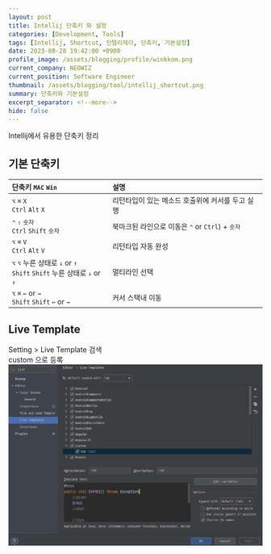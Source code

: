 ```yaml
---
layout: post
title: Intellij 단축키 와 설정
categories: [Development, Tools]
tags: [Intellij, Shortcut, 인텔리제이, 단축키, 기본설정]
date: 2023-08-28 19:42:00 +0900
profile_image: /assets/blogging/profile/winkkom.png
current_company: NEOWIZ
current_position: Software Engineer
thumbnail: /assets/blogging/tool/intellij_shortcut.png
summary: 단축키와 기본설정
excerpt_separator: <!--more-->
hide: false
---
```

Intellij에서 유용한 단축키 정리
<!--more-->
## 기본 단축키  

| 단축키 <span class="key key-mac">`MAC`</span> <span class="key key-win">`Win`</span>     | 설명 |
|:-----------|:--|
| <span class="key-mac">`⌥` `⌘` `X`</span><br/><span class="key-win">`Ctrl` `Alt` `X`</span>   | 리턴타입이 있는 메소드 호출위에 커서를 두고 실행 |
| <span class="key-mac">`⌃` `⇧` `숫자`</span><br/><span class="key-win">`Ctrl` `Shift` `숫자`</span> | 북마크된 라인으로 이동은 <span class="key-mac">`⌃`</span> or <span class="key-win">`Ctrl`</span>) + `숫자` |
| <span class="key-mac">`⌥` `⌘` `V`</span><br/><span class="key-win">`Ctrl` `Alt` `V`</span> | 리턴타입 자동 완성 |
| <span class="key-mac">`⌥` `⌥` 누른 상태로 `↓` or `↑` </span><br/><span class="key-win">`Shift` `Shift` 누른 상태로 `↓` or `↑`</span> | 멀티라인 선택 |
| <span class="key-mac">`⌥` `⌘` `←` or `→` </span><br/><span class="key-win">`Shift` `Shift` `←` or `→`</span> | 커서 스택내 이동 |

## Live Template  

Setting > Live Template 검색  
custom 으로 등록  
![Live Template 설정](/assets/blogging/intellij/intellij1.png)

